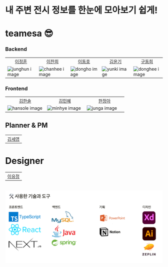 # 내 주변 전시 정보를 한눈에 모아보기 쉽게!

# teamesa 😎

### Backend

 <table style="table-layout: fixed; word-break: break-all; width: auto; height: auto;">
    <colgroup>
        <col style="width: 20%">
        <col style="width: 20%">
        <col style="width: 20%">
        <col style="width: 20%">
        <col style="width: 20%">
    </colgroup>
    <tbody>
        <tr>
            <td style="text-align: center"><a href='https://github.com/azxca1731'>이정훈</a></td>
            <td style="text-align: center"><a href="https://github.com/chanhl22">이찬희</a></td>
            <td style="text-align: center"><a href="https://github.com/doho-ho">이동호</a></td>
            <td style="text-align: center"><a href="https://github.com/skullkim">김윤기</a></td>
            <td style="text-align: center"><a href="https://github.com/gudonghee2000">구동희</a></td>
        </tr>
        <tr>
            <td><img src="https://avatars.githubusercontent.com/u/18136160?v=4&size=130" alt="junghun image"></td>
            <td><img src="https://avatars.githubusercontent.com/u/77683221?v=4&size=130" alt="chanhee image"></td>
            <td><img src="https://avatars.githubusercontent.com/u/18136160?v=4&size=130" alt="dongho image"></td>
            <td><img src="https://github.com/skullkim.png?size=130" alt="yunki image"></td>
            <td><img src="https://avatars.githubusercontent.com/u/71062817?v=4&size=130" alt="donghee image"></td>
        </tr>
    </tbody>
</table>

### Frontend
<table style="table-layout: fixed; word-break: break-all; width: auto; height: auto;">
    <colgroup>
        <col style="width: 33%">
        <col style="width: 33%">
        <col style="width: 33%">
    </colgroup>
    <tbody>
    <tr>
        <td style="text-align: center"><a href='https://github.com/kimhan0421'>김한솔</a></td>
        <td style="text-align: center"><a href="https://github.com/mndangee">김민혜</a></td>
        <td style="text-align: center"><a href="https://github.com/truthone">한정아</a></td>
    </tr>
    <tr>
        <td><img src="https://avatars.githubusercontent.com/u/48988891?v=4&size=130" alt="hansole image"></td>
        <td><img src="https://avatars.githubusercontent.com/u/38105502?v=4&size=130" alt="minhye image"></td>
        <td><img src="https://avatars.githubusercontent.com/u/32234327?v=4&size=130" alt="junga image"></td>
    </tr>
    </tbody>
</table>

## Planner & PM
<table style="table-layout: fixed; word-break: break-all; width: auto; height: auto;">
    <colgroup>
        <col style="width: 100%">
    </colgroup>
    <tbody>
    <tr>
        <td style="text-align: center"><a href='#'>김세영</a></td>
    </tr>
    </tbody>
</table>

# Designer
<table style="table-layout: fixed; word-break: break-all; width: auto; height: auto;">
    <colgroup>
        <col style="width: 100%">
    </colgroup>
    <tbody>
    <tr>
        <td style="text-align: center"><a href='#'>이유정</a></td>
    </tr>
    </tbody>
</table>

<br>

<img width="1676" alt="스크린샷 2022-07-08 오후 3 26 25" src="/img/used-skills.png">

